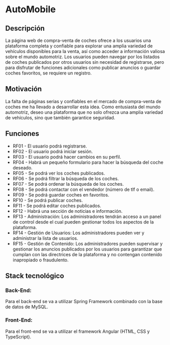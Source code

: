 # AutoMobile

## Descripción

La página web de compra-venta de coches ofrece a los usuarios una plataforma completa y
confiable para explorar una amplia variedad de vehículos disponibles para la venta, así
como acceder a información valiosa sobre el mundo automotriz. Los usuarios pueden
navegar por los listados de coches publicados por otros usuarios sin necesidad de
registrarse, pero para disfrutar de funciones adicionales como publicar anuncios o guardar
coches favoritos, se requiere un registro.

## Motivación

La falta de páginas serias y confiables en el mercado de compra-venta de coches me ha
llevado a desarrollar esta idea. Como entusiasta del mundo automotriz, deseo una
plataforma que no solo ofrezca una amplia variedad de vehículos, sino que también
garantice seguridad.

## Funciones

- RF01 - El usuario podrá registrarse.
- RF02 - El usuario podrá iniciar sesión.
- RF03 - El usuario podrá hacer cambios en su perfil.
- RF04 - Habrá un pequeño formulario para hacer la búsqueda del coche deseado.
- RF05 - Se podrá ver los coches publicados.
- RF06 - Se podrá filtrar la búsqueda de los coches.
- RF07 - Se podrá ordenar la búsqueda de los coches.
- RF08 - Se podrá contactar con el vendedor (número de tlf o email).
- RF09 - Se podrá guardar coches en favoritos.
- RF10 - Se podrá publicar coches.
- RF11 - Se podrá editar coches publicados.
- RF12 - Habrá una sección de noticias e información.
- RF13 - Administración: Los administradores tendrán acceso a un panel de
  control desde el cual pueden gestionar todos los aspectos de la plataforma.
- RF14 - Gestión de Usuarios: Los administradores pueden ver y administrar la lista de
  usuarios.
- RF15 - Gestión de Contenido: Los administradores pueden supervisar y gestionar
  los anuncios publicados por los usuarios para garantizar que cumplan con las
  directrices de la plataforma y no contengan contenido inapropiado o fraudulento.

## Stack tecnológico

### Back-End:

Para el back-end se va a utilizar Spring Framework combinado con la base
de datos de MySQL.

### Front-End:

Para el front-end se va a utilizar el framework Angular (HTML, CSS y
TypeScript).
